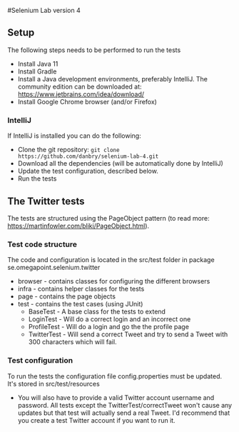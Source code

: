 #Selenium Lab version 4
## Setup
The following steps needs to be performed to run the tests
* Install Java 11
* Install Gradle
* Install a Java development environments, preferably IntelliJ. The community edition can be downloaded at: https://www.jetbrains.com/idea/download/
* Install Google Chrome browser (and/or Firefox)

### IntelliJ
If IntelliJ is installed you can do the following:
* Clone the git repository: `git clone https://github.com/danbry/selenium-lab-4.git`
* Download all the dependencies (will be automatically done by IntelliJ)
* Update the test configuration, described below.
* Run the tests
 
 

## The Twitter tests
The tests are structured using the PageObject pattern (to read more: https://martinfowler.com/bliki/PageObject.html). 
 
### Test code structure
The code and configuration is located in the src/test folder in package se.omegapoint.selenium.twitter
* browser - contains classes for configuring the different browsers
* infra - contains helper classes for the tests
* page - contains the page objects
* test - contains the test cases (using JUnit)
   * BaseTest - A base class for the tests to extend
   * LoginTest - Will do a correct login and an incorrect one
   * ProfileTest - Will do a login and go the the profile page
   * TwitterTest - Will send a correct Tweet and try to send a Tweet with 300 characters which will fail.
 
### Test configuration
To run the tests the configuration file config.properties must be updated. It's stored in src/test/resources
* You will also have to provide a valid Twitter account username and password. All tests except the TwitterTest/correctTweet won't cause any updates but that test will actually send a real Tweet. I'd recommend that you create a test Twitter account if you want to run it. 
 